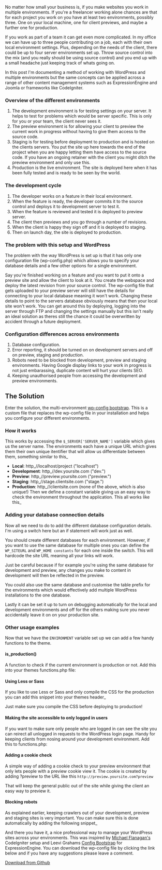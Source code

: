 <!--%

Title: Wordpress Configuration for Multiple Environments
Author: Abban Dunne
Category: Notebook
Status: Published
Date: 29th March 2012

%-->

No matter how small your business is, if you make websites you work in multiple environments. If you're a freelancer working alone chances are that for each project you work on you have at least two environments, possibly three. One on your local machine, one for client previews, and maybe a further one for production.

If you work as part of a team it can get even more complicated. In my office we can have up to three people contributing on a job, each with their own local environment settings. Plus, depending on the needs of the client, there could be up to four server environments set up. Throw source control into the mix (and you really should be using source control) and you end up with a small headache just keeping track of whats going on.

In this post I'm documenting a method of working with WordPress and multiple environments but the same concepts can be applied across a range of other content management systems such as ExpressionEngine and Joomla or frameworks like CodeIgniter.

### Overview of the different environments

1.  The development environment is for testing settings on your server. It helps to test for problems which would be server specific. This is only for you or your team, the client never sees it.
2.  The preview environment is for allowing your client to preview the current work in progress without having to give them access to the source code.
3.  Staging is for testing before deployment to production and is hosted on the clients servers. You put the site up here towards the end of the project when you are happy letting them have access to the source code. If you have an ongoing retainer with the client you might ditch the preview environment and only use this.
4.  Production is the live environment. The site is deployed here when it has been fully tested and is ready to be seen by the world.

### The development cycle

1.  The developer works on a feature in their local environment.
2.  When the feature is ready, the developer commits it to the source control and deploys it to development server to test it.
3.  When the feature is reviewed and tested it is deployed to preview server.
4.  The client then previews and you go through a number of revisions.
5.  When the client is happy they sign off and it is deployed to staging.
6.  Then on launch day, the site is deployed to production.

### The problem with this setup and WordPress

The problem with the way WordPress is set up is that it has only one configuration file (wp-config.php) which allows you to specify your database details and a few other options for a single environment.

Say you're finished working on a feature and you want to put it onto a preview site and allow the client to look at it. You create the webspace and deploy the latest revision from your source control. The wp-config file that gets uploaded to your preview server will still have the details for connecting to your local database meaning it won't work. Changing these details to point to the servers database obviously means that then your local site won't work. You can get around this by deploying, logging into the server through FTP and changing the settings manually but this isn't really an ideal solution as theres still the chance it could be overwritten by accident through a future deployment.

### Configuration differences across environments

1.  Database configuration.
2.  Error reporting, it should be turned on on development servers and off on preview, staging and production.
3.  Robots need to be blocked from development, preview and staging environments. Having Google display links to your work in progress is not just embarassing, duplicate content will hurt your clients SEO.
4.  Keeping unauthorised people from accessing the development and preview environments.

## The Solution

Enter the solution, the multi-environment [wp-config bootstrap](http://github.com/Abban/WordPress-Config-Bootstrap). This is a custom file that replaces the wp-config file in your installation and helps you configure your different environments.

### How it works

This works by accessing the `$_SERVER['SERVER_NAME']` variable which gives us the server name. The environments each have a unique URL which gives them their own unique itentifier that will allow us differentiate between them, something similar to this_

*   **Local**: http_//localhost/project ("localhost")
*   **Development**: http_//dev.yoursite.com ("dev.")
*   **Preview**: http_//preview.yoursite.com ("preview.")
*   **Staging**: http_//stage.clientsite.com ("stage.")
*   **Production**: http_//clientsite.com (none of the above, which is also unique!)
Then we define a constant variable giving us an easy way to check the environment throughout the application. This all works like this_

<script src="https://gist.github.com/Abban/5816521.js?file=environments.php"></script>

### Adding your database connection details

Now all we need to do to add the different database configuration details. I'm using a switch here but an if statement will work just as well.

<script src="https://gist.github.com/Abban/5816521.js?file=databases.php"></script>

You should create different databases for each environment. However, if you want to use the same database for multiple ones you can define the `WP_SITEURL` and `WP_HOME constants` for each one inside the switch. This will hardcode the site URL meaning all your links will work.

Just be careful because if for example you're using the same database for development and preview, any changes you make to content in development will then be reflected in the preview.

You could also use the same database and customise the table prefix for the environments which would effectively add multiple WordPress installations to the one database.

Lastly it can be set it up to turn on debugging automatically for the local and development environments and off for the others making sure you never accidentally leave it on on your production site.

### Other usage examples

Now that we have the `ENVIRONMENT` variable set up we can add a few handy functions to the theme.

#### is_production()

A function to check if the current environment is production or not. Add this into your themes functions.php file:

<script src="https://gist.github.com/Abban/5816521.js?file=is-production.php"></script>

#### Using Less or Sass

If you like to use Less or Sass and only compile the CSS for the production you can add this snippet into your themes header_

<script src="https://gist.github.com/Abban/5816521.js?file=less-sass.html"></script>

Just make sure you compile the CSS before deploying to production!

#### Making the site accessible to only logged in users

If you want to make sure only people who are logged in can see the site you can reirect all unlogged in requests to the WordPress login page. Handy for keeping clients from nosing around your development environment. Add this to functions.php:

<script src="https://gist.github.com/Abban/5816521.js?file=pw.php"></script>

#### Adding a cookie check

A simple way of adding a cookie check to your preview environment that only lets people with a preview cookie view it. The cookie is created by adding ?preview to the URL like this `http://preview.yoursite.com?preview`

<script src="https://gist.github.com/Abban/5816521.js?file=cookie.php"></script>

That will keep the general public out of the site while giving the client an easy way to preview it.

#### Blocking robots

As explained earlier, keeping crawlers out of your development, preview and staging sites is very important. You can make sure this is done automatically by adding the following snippet_

<script src="https://gist.github.com/Abban/5816521.js?file=robots.php"></script>

And there you have it, a nice professional way to manage your WordPress sites across your environments. This was inspired by [Michael Flanagan's](http://twitter.com/micflan) CodeIgniter setup and Leevi Grahams [Config Bootstrap](http://ee-garage.com/nsm-config-bootstrap) for ExpressionEngine. You can download the wp-config file by clicking the link below and if you have any suggestions please leave a comment.

[Download from Github](http://github.com/Abban/WordPress-Config-Bootstrap)
